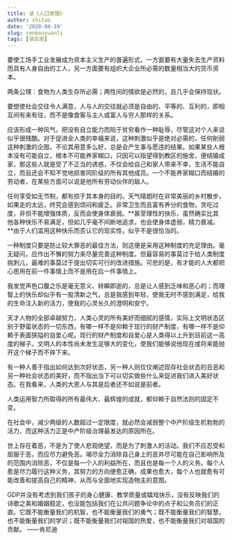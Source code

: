 ```yaml
---
title: 读《人口原理》
author: shitao
date: '2020-04-19'
slug: renkouyuanli
tags: [读后感]
---
```


要使工场手工业发展成为资本主义生产的普遍形式，一方面要有大量失去生产资料而具有人身自由的工人，另一方面要有组织大企业所必需的数量相当大的货币资本。

两条公理：食物为人类生存所必需；两性间的情欲是必然的，且几乎会保持现状。

要想使社会交往令人满意，人与人的交往就必须是自由的、平等的、互利的，即相互间有来有往，而不是像食客与主人或富人与穷人那样的关系。

应该形成一种风气，把没有自立能力而陷于贫穷看作一种耻辱，尽管这对个人来说似乎很残酷。对于促进全人类的幸福来说，这种刺激似乎是绝对必需的，任何削弱这种刺激的企图，不论其用意多么好，总是会产生事与愿违的结果。如果某些人根本没有可能自立，根本不可能养家糊口，只因可以指望得到教区的施舍，便结婚成家，那这些人就是受了不正当的诱惑，不仅会给自己和家人带来不幸，生活不能自立，而且还会不知不觉地损害同阶级的所有其他成员。一个不能养家糊口而结婚的劳动者，在某些方面可以说是他所有劳动伙伴的敌人。

任何享受如无节制，都有损于其本身的目的。天气晴朗时在非常美丽的乡村散步，如果走的太远，终究会感到烦闷和疲乏。非常卫生而且富有养分的食物，贪吃过度，非但不能增强体质，反而会使身体衰弱。**甚至理性的快乐，虽然确实比其他各种快乐不易满足，但如几乎毫不间断地追求，也会使身体虚弱，精力衰减。**由于人们滥用这种快乐而否认它的现实性，似乎不是很恰当的。

一种制度只要是防止较大罪恶的最佳方法，则这便是采用这种制度的充足理由。毫无疑问，应作出不懈的努力来尽量完善这种制度。但最容易的事莫过于给人类制度挑刺儿，最难的事莫过于提出切实可行的改进措施。可悲的是，有才能的人大都把心思用在前一件事情上而不是用在后一件事情上。

我发觉声色口腹之乐是毫无意义、转瞬即逝的，总是让人感到乏味和恶心的；而理智上的快乐却似乎有一股清新之气，总是我感到年轻，使我无时不感到满足，给我的生命注入新的活力，使我的心灵长久的澄明和安宁。

天才人物的全部卓越努力，人类心灵的所有美好而细腻的感情，实际上文明状态区别于野蛮状态的一切东西，有哪一样不是仰赖于现行的财产制度，有哪一样不是仰赖于表面狭隘的自爱心呢。现行的财产制度和自爱心是人类得以上升到目前这一高度的梯子。文明人的本性尚未发生足够大的变化，使我们能够说他现在或将来能抛开这个梯子而不摔下来。

有一种人善于指出如何达到次好状态，另一种人则仅仅阐述现存社会状态的丑恶和另一种社会状态的美好，而不指出当下可以切实做些什么来促进我们进入美好状态。在我看来，人类的大恩人与其是后者还不如说是前者。

人类运用智力所取得的所有最伟大、最辉煌的成就，都仰赖于自然法则的固定不变。

在社会中，减少两级的人数超过一定限度，就必然会减弱整个中产阶级生机勃勃的活力，而这种活力正是中产阶级治理最发达的原因所在。

世上存在着恶，不是为了使人悲观绝望，而是为了刺激人的活动。我们不应忍受和屈服于恶，而应尽力避免恶。竭尽全力消除自己身上的恶并尽可能在自己影响所及的范围内消除恶，不仅是每一个人的利益所在，而且也是每一个人的义务。每个人愈是尽力履行这种义务，其努力的方向便愈正确，成果也愈大，每个人也就愈有可能改善和提高自己的精神，从而与全面地实现造物主的意图。

GDP并没有考虑到我们孩子的身心健康、教学质量或嬉戏快乐，没有反映我们的诗歌之美和婚姻稳定，也没能包括我们在公共问题争论中的点子和公务员们的正直。它既不能衡量我们的机智，也不能衡量我们的勇气；既不能衡量我们的智慧，也不能衡量我们的学识；既不能衡量我们对祖国的热爱，也不能衡量我们对祖国的贡献。  ——肯尼迪
